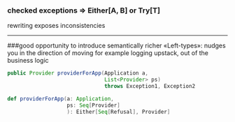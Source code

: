 ### checked exceptions => Either[A, B] or Try[T]
rewriting exposes inconsistencies

---

###good opportunity to introduce semantically richer «Left-types»:
nudges you in the direction of moving for example logging upstack,
out of the business logic
```java
public Provider providerForApp(Application a,
                               List<Provider> ps)
                               throws Exception1, Exception2
```
```scala
def providerForApp(a: Application,
                   ps: Seq[Provider]
                   ): Either[Seq[Refusal], Provider]
```